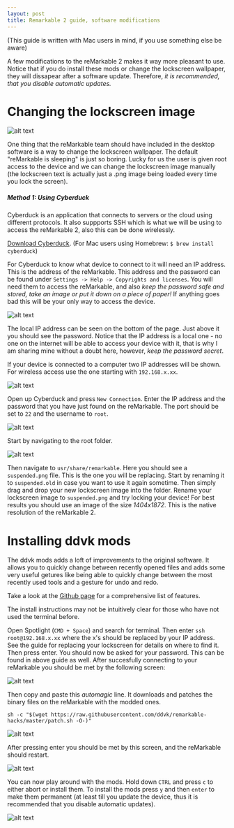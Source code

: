 ```yaml
---
layout: post
title: Remarkable 2 guide, software modifications 
---
```


(This guide is written with Mac users in mind, if you use something else be
aware)

A few modifications to the reMarkable 2 makes it way more pleasant to use. Notice that if you
do install these mods or change the lockscreen wallpaper, they will dissapear after a software
update. Therefore, *it is recommended, that you disable automatic updates.*

# Changing the lockscreen image

![alt text][1]

One thing that the reMarkable team should have included in the desktop software
is a way to change the lockscreen wallpaper. The default "reMarkable is
sleeping" is just so boring. Lucky for us the user is given root access to the
device and we can change the lockscreen image manually (the lockscreen text is
actually just a .png image being loaded every time you lock the screen). 

##### Method 1: Using Cyberduck

Cyberduck is an application that connects to servers or the cloud using
different protocols. It also suppports SSH which is what we will be using to access the
reMarkable 2, also this can be done wirelessly. 

[Download Cyberduck](https://cyberduck.io). 
(For Mac users using Homebrew: `$ brew install cyberduck`)

For Cyberduck to know what device to connect to it will need an IP address.
This is the address of the reMarkable. This address and the password can be found under
`Settings -> Help -> Copyrights and licenses`. You will need them to access 
the reMarkable, and also *keep the password safe and stored, take an image or
put it down on a piece of paper!* 
If anything goes bad this will be your only way to access the device.

![alt text][2]

The local IP address can be seen on the bottom of the page. Just above it you
should see the password.
Notice that the IP address is a local one - no one on the
internet will be able to access your device with it, that is why I am sharing
mine without a doubt here, however, *keep the password secret*. 

If your device is connected to a computer two IP addresses will be shown. For 
wireless access use the one starting with `192.168.x.xx`.

![alt text][3]

Open up Cyberduck and press `New Connection`. Enter the IP address and the
password that you have just found on the reMarkable. The port should be set
to `22` and the username to `root`.

![alt text][4]

Start by navigating to the root folder.

![alt text][5]

Then navigate to `usr/share/remarkable`. Here you should see a `suspended.png`
file. This is the one you will be replacing. Start by renaming it to
`suspended.old` in case you want to use it again sometime. Then simply drag and
drop your new lockscreen image into the folder. Rename your lockscreen image to
`suspended.png` and try locking your device! For best results you should use an
image of the size *1404x1872*. This is the native resolution of the reMarkable
2.

# Installing ddvk mods

The ddvk mods adds a loft of improvements to the original software. It allows
you to quickly change between recently opened files and adds some very useful 
getures like being able to quickly change between the most recently used tools
and a gesture for undo and redo. 

Take a look at the [Github page](https://github.com/ddvk/remarkable-hacks) 
for a comprehensive list of features.

The install instructions may not be intuitively clear for those who have not
used the terminal before. 

Open Spotlight (`CMD + Space`) and search for terminal. Then enter `ssh
root@192.168.x.xx` where the x's should be replaced by your IP address. See the
guide for replacing your lockscreen for details on where to find it. Then press
enter. You should now be asked for your password. This can be found in above
guide as well. After succesfully connecting to your reMarkable you should be
met by the following screen:

![alt text][11]

Then copy and paste this *automagic* line. It downloads and patches the binary
files on the reMarkable with the modded ones.

```shell
sh -c "$(wget https://raw.githubusercontent.com/ddvk/remarkable-hacks/master/patch.sh -O-)"
```

![alt text][12]

After pressing enter you should be met by this screen, and the reMarkable
should restart.

![alt text][13]

You can now play around with the mods. Hold down `CTRL` and press `c` to either
abort or install them. To install the mods press `y` and then `enter` to make
them permanent (at least till you update the device, thus it is recommended
that you disable automatic updates).

![alt text][14]

[1]: /images/2021-remarkable2/8.jpeg "reMarkable 2 with a custom wallpaper"
[2]: /images/2021-remarkable2/7.jpeg "reMarkable 2 SSH access"
[3]: /images/2021-remarkable2/2.png "Cyberduck screenshot"
[4]: /images/2021-remarkable2/3.png "Cyberduck navigation"
[5]: /images/2021-remarkable2/5.png "Cyberduck navigation"
[11]: /images/2021-remarkable2/01.png "Terminal"
[12]: /images/2021-remarkable2/02.png "Terminal"
[13]: /images/2021-remarkable2/03.png "Terminal"
[14]: /images/2021-remarkable2/04.png "Terminal"
